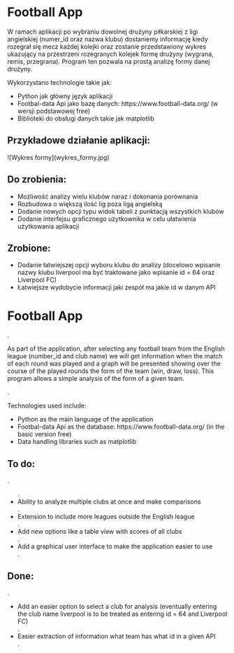 <h1>Football App</h1>
<p>W ramach aplikacji po wybraniu dowolnej drużyny piłkarskiej z ligi angielskiej (numer_id oraz nazwa klubu) dostaniemy informację kiedy rozegrał się mecz każdej kolejki oraz zostanie przedstawiony wykres ukazujący na przestrzeni rozegranych kolejek formę drużyny (wygrana, remis, przegrana). Program ten pozwala na prostą analizę formy danej drużyny.</p>

<p>Wykorzystano technologie takie jak:
  <ul>
      <li> Python jak główny język aplikacji
      <li> Footbal-data Api jako bazę danych: https://www.football-data.org/ (w wersji podstawowej free)
      <li> Biblioteki do obsługi danych takie jak matplotlib
  </ul>
</p>

<h2>Przykładowe działanie aplikacji:</h2>
![Wykres formy](wykres_formy.jpg)

<h2>Do zrobienia:</h2>
<ul>
  <li>Możliwość analizy wielu klubów naraz i dokonania porównania</li>
  <li>Rozbudowa o większą ilość lig poza ligą angielską</li>
  <li>Dodanie nowych opcji typu widok tabeli z punktacją wszystkich klubów</li>
  <li>Dodanie interfejsu graficznego użytkownika w celu ułatwienia użytkowania aplikacji</li>
</ul>

<h2>Zrobione:</h2>
<ul>
  <li>Dodanie łatwiejszej opcji wyboru klubu do analizy (docelowo wpisanie nazwy klubu liverpool ma być traktowane jako wpisanie id = 64 oraz Liverpool FC)</li>
  <li>Łatwiejsze wydobycie informacji jaki zespół ma jakie id w danym API</li>
</ul>



<h1>Football App</h1>.
<p>As part of the application, after selecting any football team from the English league (number_id and club name) we will get information when the match of each round was played and a graph will be presented showing over the course of the played rounds the form of the team (win, draw, loss). This program allows a simple analysis of the form of a given team.</p>.

<p>Technologies used include:
 <ul>
 <li> Python as the main language of the application
 <li> Footbal-data Api as the database: https://www.football-data.org/ (in the basic version free)
 <li> Data handling libraries such as matplotlib
 </ul>
</p>


<h2>To do:</h2>.
<ul>.
 <li>Ability to analyze multiple clubs at once and make comparisons</li>.
 <li>Extension to include more leagues outside the English league</li>.
 <li>Add new options like a table view with scores of all clubs</li>.
 <li>Add a graphical user interface to make the application easier to use</li>.
</ul>

<h2>Done:</h2>.
<ul>
 <li>Add an easier option to select a club for analysis (eventually entering the club name liverpool is to be treated as entering id = 64 and Liverpool FC)</li>.
 <li>Easier extraction of information what team has what id in a given API</li>.
</ul>





